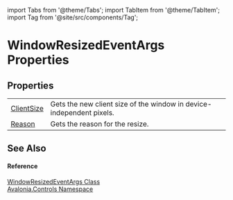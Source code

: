 import Tabs from '@theme/Tabs'; 
import TabItem from '@theme/TabItem'; 
import Tag from '@site/src/components/Tag'; 

# WindowResizedEventArgs Properties




## Properties
<table>
<tr>
<td><a href="P_Avalonia_Controls_WindowResizedEventArgs_ClientSize">ClientSize</a></td>
<td>Gets the new client size of the window in device-independent pixels.</td>
</tr>
<tr>
<td><a href="P_Avalonia_Controls_WindowResizedEventArgs_Reason">Reason</a></td>
<td>Gets the reason for the resize.</td>
</tr>
</table>

## See Also


#### Reference
<a href="T_Avalonia_Controls_WindowResizedEventArgs">WindowResizedEventArgs Class</a>  
<a href="N_Avalonia_Controls">Avalonia.Controls Namespace</a>  
